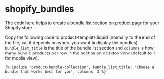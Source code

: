 # shopify_bundles
The code here helps to create a bundle list section on product page for your Shopify store

Copy the following code to product-template.liquid (normally to the end of the file, but it depends on where you want to display the bundles).
`bundle_list_title` is the title of the bundle list section and `columns` is how many bundle products per row in the section on desktop view (default to 1 for mobile view).

```
{% include 'product-bundle-collection', bundle_list_title: 'Choose a bundle that works best for you', columns: 3 %}

```

